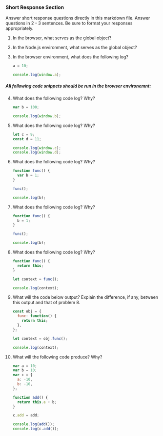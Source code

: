 ### Short Response Section
Answer short response questions directly in this markdown file. Answer questions in 2 - 3 sentences. Be sure to format your responses appropriately.

1. In the browser, what serves as the global object?

2. In the Node.js environment, what serves as the global object?

3. In the browser environment, what does the following log?
      ```javascript
      a = 10;

      console.log(window.a);
      ```      

##### All following code snippets should be run in the browser environemnt: 

4. What does the following code log? Why?
      ```javascript
      var b = 100;

      console.log(window.b);
      ```
5. What does the following code log? Why?
      ```javascript
      let c = 9;
      const d = 11;

      console.log(window.c);
      console.log(window.d);
      ```

6. What does the following code log? Why?
      ```javascript
      function func() {
        var b = 1;
      }

      func();

      console.log(b);
      ```

7. What does the following code log? Why?
      ```javascript
      function func() {
        b = 1;
      }

      func();

      console.log(b);
      ```

8. What does the following code log? Why?
      ```javascript
      function func() {
        return this;
      }

      let context = func();

      console.log(context);
      ```

9. What will the code below output? Explain the difference, if any, between this output and that of problem 8.
      ```javascript
      const obj = {
        func: function() {
          return this;
        },
      };

      let context = obj.func();

      console.log(context);
      ```

10. What will the following code produce? Why? 
      ```javascript
      var a = 10;
      var b = 10;
      var c = {
        a: -10,
        b: -10,
      };

      function add() {
        return this.a + b;
      }

      c.add = add;

      console.log(add());
      console.log(c.add());
      ```